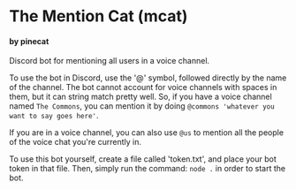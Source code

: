 # The Mention Cat (mcat)
#### by pinecat

Discord bot for mentioning all users in a voice channel.

To use the bot in Discord, use the '@' symbol, followed directly by the name of the channel.
The bot cannot account for voice channels with spaces in them, but it can string match pretty well.
So, if you have a voice channel named `The Commons`, you can mention it by doing `@commons 'whatever you want to say goes here'`.

If you are in a voice channel, you can also use `@us` to mention all the people of the voice chat you're currently in.

To use this bot yourself, create a file called 'token.txt', and place your bot token in that file.
Then, simply run the command: `node .` in order to start the bot.